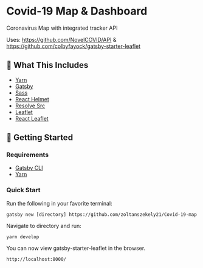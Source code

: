 # Covid-19 Map & Dashboard

Coronavirus Map with integrated tracker API

Uses: https://github.com/NovelCOVID/API    &    https://github.com/colbyfayock/gatsby-starter-leaflet



## 🧰 What This Includes
* [Yarn](https://yarnpkg.com/en/)
* [Gatsby](https://www.gatsbyjs.org/)
* [Sass](https://sass-lang.com)
* [React Helmet](https://github.com/nfl/react-helmet)
* [Resolve Src](https://github.com/alampros/gatsby-plugin-resolve-src)
* [Leaflet](https://leafletjs.com/)
* [React Leaflet](https://react-leaflet.js.org)

## 🚀 Getting Started

### Requirements
* [Gatsby CLI](https://www.npmjs.com/package/gatsby-cli)
* [Yarn](https://yarnpkg.com/en/)

### Quick Start
Run the following in your favorite terminal:
```
gatsby new [directory] https://github.com/zoltanszekely21/Covid-19-map
```

Navigate to directory and run:
```
yarn develop
```

You can now view gatsby-starter-leaflet in the browser.
```
http://localhost:8000/
```
